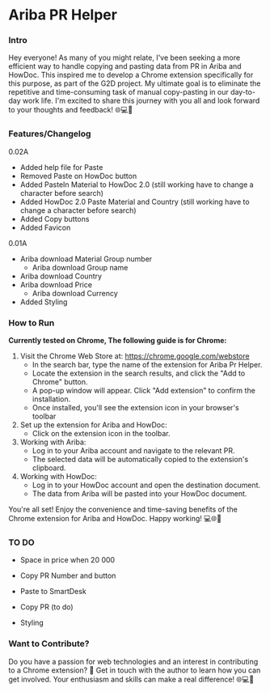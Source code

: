 
# Ariba PR Helper


### Intro
Hey everyone! As many of you might relate, I've been seeking a more efficient way to handle copying and pasting data from PR in Ariba and HowDoc. This inspired me to develop a Chrome extension specifically for this purpose, as part of the G2D project. My ultimate goal is to eliminate the repetitive and time-consuming task of manual copy-pasting in our day-to-day work life. I'm excited to share this journey with you all and look forward to your thoughts and feedback! 🌐💻🚀


### Features/Changelog
0.02A 
   * Added help file for Paste
   * Removed Paste on HowDoc button 
   * Added PasteIn Material to HowDoc 2.0 (still working have to change a character before search)
   * Added HowDoc 2.0 Paste Material and Country (still working have to change a character before search)
   * Added Copy buttons 
   * Added Favicon

0.01A 
   * Ariba download Material Group number 
     * Ariba download Group name
   * Ariba download Country
   * Ariba download Price
     * Ariba download Currency
   * Added Styling

### How to Run
**Currently tested on Chrome, The following guide is for Chrome:**

1. Visit the Chrome Web Store at: https://chrome.google.com/webstore
   * In the search bar, type the name of the extension for Ariba Pr Helper.
   * Locate the extension in the search results, and click the "Add to Chrome" button.
   * A pop-up window will appear. Click "Add extension" to confirm the installation.
   * Once installed, you'll see the extension icon in your browser's toolbar
2. Set up the extension for Ariba and HowDoc:
   * Click on the extension icon in the toolbar.
3. Working with Ariba:
   * Log in to your Ariba account and navigate to the relevant PR.
   * The selected data will be automatically copied to the extension's clipboard.
4. Working with HowDoc:
   * Log in to your HowDoc account and open the destination document.
   * The data from Ariba will be pasted into your HowDoc document.

You're all set! Enjoy the convenience and time-saving benefits of the Chrome extension for Ariba and HowDoc. Happy working! 💻🌐🚀

### TO DO
* Space in price when 20 000
* Copy PR Number and button
* Paste to SmartDesk 
* Copy PR (to do) 

* Styling

### Want to Contribute?
Do you have a passion for web technologies and an interest in contributing to a Chrome extension? 🚀 Get in touch with the author to learn how you can get involved. Your enthusiasm and skills can make a real difference! 🌐💻🤝